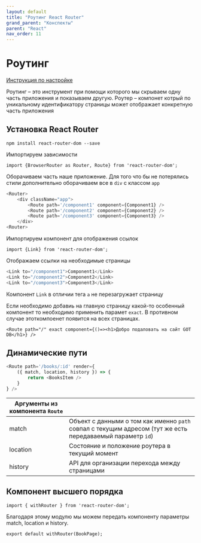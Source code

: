 ```yaml
---
layout: default
title: "Роутинг React Router"
grand_parent: "Конспекты"
parent: "React"
nav_order: 11
---
```


# Роутинг

[Инструкция по настройке](https://reactrouter.com/web/guides/quick-start)

Роутинг – это инструмент при помощи которого мы скрываем одну часть приложения и показываем другую.
Роутер – компонет котрый по уникальному идентификатору страницы может отображает конкретную часть приложения

## Установка React Router

`npm install react-router-dom --save`

Импортируем зависимости

`import {BrowserRouter as Router, Route} from 'react-router-dom';`

Оборачиваем часть наше приложение. Для того что бы не потерялись стили дополнительно оборачиваем все в `div` с классом `app`

```js
<Router>
    <div className="app">
        <Route path='/component1' component={Component1} />
        <Route path='/component2' component={Component2} />
        <Route path='/component3' component={Component3} />
    </div>
<Router>
```

Импортируем компонент для отображения ссылок

`import {Link} from 'react-router-dom';`

Отображаем ссылки на необходимые страницы

```js
<Link to="/component1">Component1</Link>
<Link to="/component2">Component2</Link>
<Link to="/component3">Component3</Link>
```

Компонент `Link` в отличии тега `a` не перезагружает страницу

Если необходимо добавиь на главную страницу какой-то особенный компонент то необходимо применить парамет `exact`. В противном случае этоткомпоенет появится на всех страницах.

`<Route path="/" exact component={()=><h1>Добро подаловать на сайт GOT DB</h1>} />`

## Динамические пути

```js
<Route path='/books/:id' render={
    ({ match, location, history }) => {
        return <BooksItem />
    }
} />
```

| Аргументы из компонента `Route` |                                                                                                            |
| ------------------------------- | ---------------------------------------------------------------------------------------------------------- |
| match                           | Объект с данными о том как именно `path` совпал с текущим адресом (тут же есть передаваемый параметр `id`) |
| location                        | Состояние и положение роутера в текущий момент                                                             |
| history                         | API для организации перехода между страницами                                                              |

## Компонент высшего порядка

`import { withRouter } from 'react-router-dom';`

Благодаря этому модулю мы можем передать компоненту параметры match, location и history.

`export default withRouter(BookPage);`